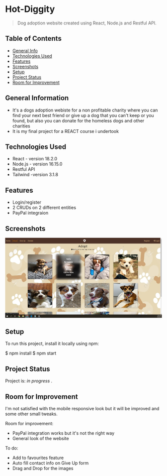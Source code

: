 # Hot-Diggity
> Dog adoption website created using React, Node.js and Restful API.


## Table of Contents
* [General Info](#general-information)
* [Technologies Used](#technologies-used)
* [Features](#features)
* [Screenshots](#screenshots)
* [Setup](#setup)
* [Project Status](#project-status)
* [Room for Improvement](#room-for-improvement)





## General Information
- It's a dogs adoption webiste for a non profitable charity where you can find your next best friend or give up a dog that you can't keep or you found, but also you can donate for the homeless dogs and other charities
- It is my final project for a REACT course i undertook



## Technologies Used
- React - version 18.2.0
- Node.js - version 16.15.0
- Restful API
- Tailwind -version 3.1.8

## Features
- Login/register
- 2 CRUDs on 2 different entities
- PayPal integraion



## Screenshots
![scr 1](/Screenshots/1.png?raw=true "Optional Title")



## Setup
To run this project, install it locally using npm:

$ npm install
$ npm start


## Project Status
Project is: _in progress_ .


## Room for Improvement
I'm not satisfied with the mobile responsive look but it will be improved and some other small tweaks. 

Room for improvement:
- PayPal integration works but it's not the right way
- General look of the website

To do:
- Add to favourites feature
- Auto fill contact info on Give Up form
- Drag and Drop for the images

